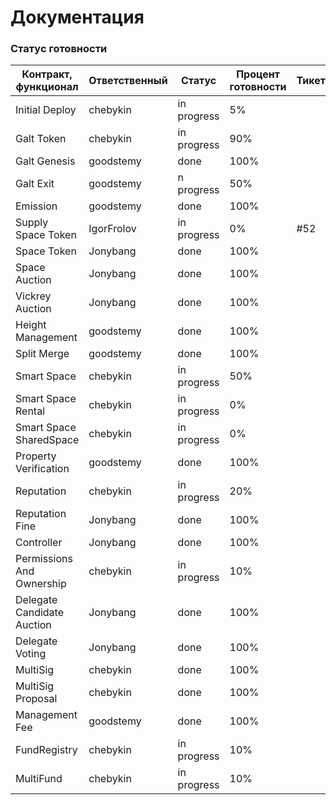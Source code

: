 # Документация

### Статус готовности

| Контракт, функционал | Ответственный | Cтатус | Процент готовности | Тикет |
| ----- | ----- | ----- | ----- | ----- |
| Initial Deploy | chebykin | in progress | 5% |  |
| Galt Token | chebykin | in progress | 90% |  |
| Galt Genesis | goodstemy | done | 100% |  |
| Galt Exit | goodstemy | n progress | 50% |  |
| Emission | goodstemy | done | 100% |  |
| Supply Space Token | IgorFrolov | in progress | 0% | #52 |
| Space Token | Jonybang | done | 100% |  |
| Space Auction | Jonybang | done | 100% |  |
| Vickrey Auction | Jonybang | done | 100% |  |
| Height Management | goodstemy | done | 100% |  |
| Split Merge | goodstemy | done | 100% |  |
| Smart Space | chebykin | in progress | 50% |  |
| Smart Space Rental | chebykin | in progress | 0% |  |
| Smart Space SharedSpace | chebykin | in progress | 0% |  |
| Property Verification | goodstemy | done | 100% |  |
| Reputation | chebykin | in progress | 20% |  |
| Reputation Fine | Jonybang | done | 100% |  |
| Controller | Jonybang | done | 100% |  |
| Permissions And Ownership | chebykin | in progress | 10% |  |
| Delegate Candidate Auction | Jonybang | done | 100% |  |
| Delegate Voting | Jonybang | done | 100% |  |
| MultiSig | chebykin | done | 100% |  |
| MultiSig Proposal | chebykin | done | 100% |  |
| Management Fee | goodstemy | done | 100% |  |
| FundRegistry | chebykin | in progress | 10% |  |
| MultiFund | chebykin | in progress | 10% |  |